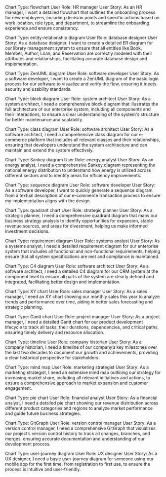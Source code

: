 Chart Type: flowchart
User Role: HR manager
User Story: As an HR manager, I want a detailed flowchart that outlines the onboarding process for new employees, including decision points and specific actions based on work location, role type, and department, to streamline the onboarding experience and ensure consistency.

Chart Type: entity-relationship diagram
User Role: database designer
User Story: As a database designer, I want to create a detailed ER diagram for our library management system to ensure that all entities like Book, Member, Author, Loan, and Reservation are correctly modeled with their attributes and relationships, facilitating accurate database design and implementation.

Chart Type: ZenUML diagram
User Role: software developer
User Story: As a software developer, I want to create a ZenUML diagram of the basic login process for our software to visualize and verify the flow, ensuring it meets security and usability standards.

Chart Type: block diagram
User Role: system architect
User Story: As a system architect, I need a comprehensive block diagram that illustrates the full architecture of our enterprise system, including all components and their interactions, to ensure a clear understanding of the system's structure for better maintenance and scalability.

Chart Type: class diagram
User Role: software architect
User Story: As a software architect, I need a comprehensive class diagram for our e-commerce platform that includes all relevant classes and their relationships, ensuring that developers understand the system architecture and can maintain and extend the system effectively.

Chart Type: Sankey diagram
User Role: energy analyst
User Story: As an energy analyst, I need a comprehensive Sankey diagram representing the national energy distribution to understand how energy is utilized across different sectors and to identify areas for efficiency improvements.

Chart Type: sequence diagram
User Role: software developer
User Story: As a software developer, I want to quickly generate a sequence diagram from a textual description of our e-commerce transaction process to ensure my implementation aligns with the design.

Chart Type: quadrant chart
User Role: strategic planner
User Story: As a strategic planner, I need a comprehensive quadrant diagram that maps our business strategy analysis to identify opportunities for expansion, stable revenue sources, and areas for divestment, helping us make informed investment decisions.

Chart Type: requirement diagram
User Role: systems analyst
User Story: As a systems analyst, I need a detailed requirement diagram for our enterprise system that includes all functional and non-functional requirements, helping ensure that all system specifications are met and compliance is maintained.

Chart Type: C4 diagram
User Role: software architect
User Story: As a software architect, I need a detailed C4 diagram for our CRM system at the component level to ensure all parts of the system are clearly defined and integrated, facilitating better design and implementation.

Chart Type: XY chart
User Role: sales manager
User Story: As a sales manager, I need an XY chart showing our monthly sales this year to analyze trends and performance over time, aiding in better sales forecasting and strategic planning.

Chart Type: Gantt chart
User Role: project manager
User Story: As a project manager, I need a detailed Gantt chart for our product development lifecycle to track all tasks, their durations, dependencies, and critical paths, ensuring timely delivery and resource allocation.

Chart Type: timeline
User Role: company historian
User Story: As a company historian, I need a timeline of our company’s key milestones over the last two decades to document our growth and achievements, providing a clear historical perspective for stakeholders.

Chart Type: mind map
User Role: marketing strategist
User Story: As a marketing strategist, I need an extensive mind map outlining our strategy for increasing market share, including all relevant initiatives and actions, to ensure a comprehensive approach to market expansion and customer engagement.

Chart Type: pie chart
User Role: financial analyst
User Story: As a financial analyst, I need a detailed pie chart showing our revenue distribution across different product categories and regions to analyze market performance and guide future business strategies.

Chart Type: GitGraph
User Role: version control manager
User Story: As a version control manager, I need a comprehensive GitGraph that visualizes our project’s version control history to track all changes, branches, and merges, ensuring accurate documentation and understanding of our development process.

Chart Type: user-journey diagram
User Role: UX designer
User Story: As a UX designer, I need a basic user-journey diagram for someone using our mobile app for the first time, from registration to first use, to ensure the process is intuitive and user-friendly.
